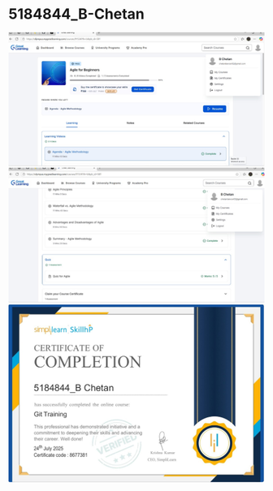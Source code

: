 # 5184844_B-Chetan
![SDLC_week1](SDLC_week1/IMAGE1.jpg)
![SDLC_week1](SDLC_week1/IMAGE2.jpg)
![Git_week2](Git_week2/IMAGE.jpg)


